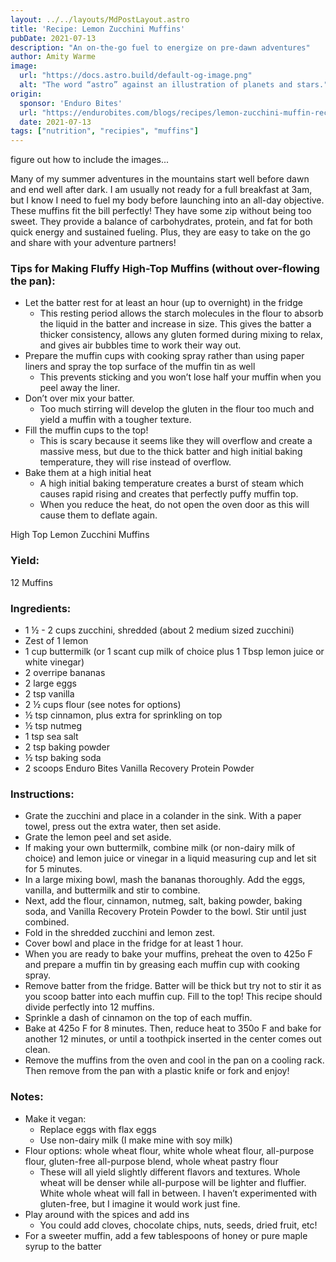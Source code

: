 ```yaml
---
layout: ../../layouts/MdPostLayout.astro
title: 'Recipe: Lemon Zucchini Muffins'
pubDate: 2021-07-13
description: "An on-the-go fuel to energize on pre-dawn adventures"
author: Amity Warme
image: 
  url: "https://docs.astro.build/default-og-image.png"
  alt: "The word “astro” against an illustration of planets and stars."
origin: 
  sponsor: 'Enduro Bites'
  url: "https://endurobites.com/blogs/recipes/lemon-zucchini-muffin-recipe-pre-dawn-adventure-fuel"
  date: 2021-07-13
tags: ["nutrition", "recipies", "muffins"]
---
```

figure out how to include the images...

Many of my summer adventures in the mountains start well before dawn and end well after dark. I am usually not ready for a full breakfast at 3am, but I know I need to fuel my body before launching into an all-day objective. These muffins fit the bill perfectly! They have some zip without being too sweet. They provide a balance of carbohydrates, protein, and fat for both quick energy and sustained fueling. Plus, they are easy to take on the go and share with your adventure partners!

### Tips for Making Fluffy High-Top Muffins (without over-flowing the pan):

  * Let the batter rest for at least an hour (up to overnight) in the fridge
    - This resting period allows the starch molecules in the flour to absorb the liquid in the batter and increase in size. This gives the batter a thicker consistency, allows any gluten formed during mixing to relax, and gives air bubbles time to work their way out.
  * Prepare the muffin cups with cooking spray rather than using paper liners and spray the top surface of the muffin tin as well
    - This prevents sticking and you won’t lose half your muffin when you peel away the liner.
  * Don’t over mix your batter.
    - Too much stirring will develop the gluten in the flour too much and yield a muffin with a tougher texture.
  * Fill the muffin cups to the top!
    - This is scary because it seems like they will overflow and create a massive mess, but due to the thick batter and high initial baking temperature, they will rise instead of overflow.
  * Bake them at a high initial heat
    - A high initial baking temperature creates a burst of steam which causes rapid rising and creates that perfectly puffy muffin top.
    - When you reduce the heat, do not open the oven door as this will cause them to deflate again.


High Top Lemon Zucchini Muffins

### Yield: 
12 Muffins

### Ingredients:

  * 1 ½ - 2 cups zucchini, shredded (about 2 medium sized zucchini)
  * Zest of 1 lemon
  * 1 cup buttermilk (or 1 scant cup milk of choice plus 1 Tbsp lemon juice or white vinegar)
  * 2 overripe bananas
  * 2 large eggs
  * 2 tsp vanilla
  * 2 ½ cups flour (see notes for options)
  * ½ tsp cinnamon, plus extra for sprinkling on top
  * ½ tsp nutmeg
  * 1 tsp sea salt
  * 2 tsp baking powder
  * ½ tsp baking soda
  * 2 scoops Enduro Bites Vanilla Recovery Protein Powder

### Instructions:

  * Grate the zucchini and place in a colander in the sink. With a paper towel, press out the extra water, then set aside.
  * Grate the lemon peel and set aside.
  * If making your own buttermilk, combine milk (or non-dairy milk of choice) and lemon juice or vinegar in a liquid measuring cup and let sit for 5 minutes.
  * In a large mixing bowl, mash the bananas thoroughly. Add the eggs, vanilla, and buttermilk and stir to combine.
  * Next, add the flour, cinnamon, nutmeg, salt, baking powder, baking soda, and Vanilla Recovery Protein Powder to the bowl. Stir until just combined.
  * Fold in the shredded zucchini and lemon zest.
  * Cover bowl and place in the fridge for at least 1 hour.
  * When you are ready to bake your muffins, preheat the oven to 425o F and prepare a muffin tin by greasing each muffin cup with cooking spray.
  * Remove batter from the fridge. Batter will be thick but try not to stir it as you scoop batter into each muffin cup. Fill to the top! This recipe should divide perfectly into 12 muffins.
  * Sprinkle a dash of cinnamon on the top of each muffin.
  * Bake at 425o F for 8 minutes. Then, reduce heat to 350o F and bake for another 12 minutes, or until a toothpick inserted in the center comes out clean.
  * Remove the muffins from the oven and cool in the pan on a cooling rack. Then remove from the pan with a plastic knife or fork and enjoy!

### Notes:

  * Make it vegan:
    - Replace eggs with flax eggs
    - Use non-dairy milk (I make mine with soy milk)
  * Flour options: whole wheat flour, white whole wheat flour, all-purpose flour, gluten-free all-purpose blend, whole wheat pastry flour
    - These will all yield slightly different flavors and textures. Whole wheat will be denser while all-purpose will be lighter and fluffier. White whole wheat will fall in between. I haven’t experimented with gluten-free, but I imagine it would work just fine.
  * Play around with the spices and add ins
    - You could add cloves, chocolate chips, nuts, seeds, dried fruit, etc!
  * For a sweeter muffin, add a few tablespoons of honey or pure maple syrup to the batter
